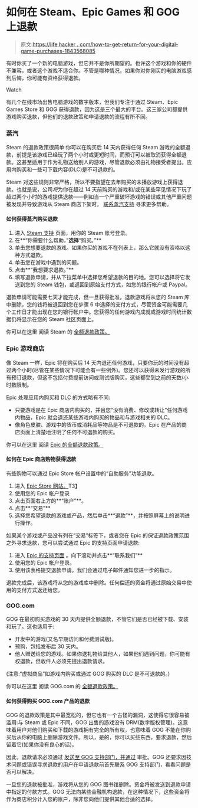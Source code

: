 # 如何在 Steam、Epic Games 和 GOG 上退款

> 原文:[https://life hacker . com/how-to-get-return-for-your-digital-game-purchases-1843568085](https://lifehacker.com/how-to-get-refunds-for-your-digital-game-purchases-1843568085)

有时你买了一个新的电脑游戏，但它并不是你所期望的。也许这个游戏和你的硬件不兼容，或者这个游戏不适合你。不管是哪种情况，如果你对你刚买的电脑游戏感到后悔，你可能有资格获得退款。

Watch

有几个在线市场出售电脑游戏的数字版本，但我们专注于通过 Steam、Epic Games Store 和 GOG 获得退款，因为这是三个最大的平台。这三家公司都提供游戏购买退款，但他们的退款政策和申请退款的流程有所不同。

### 蒸汽

Steam 的退款政策很简单:你可以在购买后 14 天内获得任何 Steam 游戏的全额退款，前提是该游戏已经玩了两个小时或更短时间，而预订可以被取消获得全额退款。这甚至适用于作为礼物送给别人的游戏，尽管退款必须由礼物接受者提出。应用内购买和一些可下载内容(DLC)是不可退款的。

Steam 对这些规则非常严格，所以不要指望在去年购买的未播放游戏上获得退款。也就是说，公司*将*为你在超过 14 天前购买的游戏和/或在某些罕见情况下玩了超过两个小时的游戏提供退款——例如当一个严重破坏游戏的错误或其他严重问题被发现并导致游戏从 Steam 商店下架时。 [联系蒸汽支持](http://help.steampowered.com/) 寻求更多帮助。

#### **如何获得蒸汽购买退款**

1.  进入 [Steam 支持](http://help.steampowered.com) 页面，用你的 Steam 账号登录。
2.  在**“你需要什么帮助，”**选择**“购买。”**
3.  单击您想要退款的游戏。如果你买的游戏不在列表上，那么它就没有资格以这种方式退款。
4.  单击您在游戏中遇到的问题。
5.  点击**“我想要求退款。”**
6.  填写退款申请，并从下拉菜单中选择您希望退款的目的地。您可以选择将它发送到您的 Steam 钱包，或返回到原始支付方式，如您的银行帐户或 Paypal。

退款申请可能需要七天才能完成，但一旦获得批准，退款游戏将从您的 Steam 库中删除，您的钱将被退回到您在步骤 6 中选择的支付方式，尽管资金可能需要几个工作日才能出现在您的银行帐户中。您获得的任何游戏内成就或游戏时间统计数据仍将显示在您的 Steam 社区页面上。

你可以在这里 阅读 Steam 的 [全额退款政策。](https://support.steampowered.com/kb_article.php?ref=4873-QOSK-5126)

### Epic 游戏商店

像 Steam 一样，Epic 将在购买后 14 天内退还任何游戏，只要你玩的时间没有超过两个小时(尽管在某些情况下可能会有一些例外)。您还可以获得未发行游戏的所有预订退款，但这不包括付费提前访问或测试版购买，这些都受到之前的天数/小时数限制。

Epic 处理应用内购买和 DLC 的方式略有不同:

*   只要游戏是在 Epic 商店内购买的，并且您“没有消费、修改或转让”任何游戏内物品，Epic 就会退还某些游戏内购买的物品和与游戏相关的 DLC。
*   像角色皮肤、游戏中的货币或消耗品等物品是不可退款的。Epic 在产品的商店页面上清楚地注明了任何不可退款的购买。

你可以在这里 阅读 [Epic 的全额退款政策。](https://www.epicgames.com/site/en-US/store-refund-policy)

#### **如何在 Epic 商店购物获得退款**

有些购物可以通过 Epic Store 帐户设置中的“自助服务”功能退款。

1.  进入 [Epic Store 网站。](https://www.epicgames.com/store/en-US/)T3】
2.  使用您的 Epic 帐户登录
3.  点击页面右上方的**“账户”**。
4.  点击**“交易”**
5.  选择您希望退款的游戏或产品，然后单击**“退款”**，并按照屏幕上的说明进行操作。

如果某个游戏或产品没有列在“交易”标签下，或者您在 Epic 的保证退款政策范围之外寻求退款，您可以尝试通过 Epic 的支持页面申请退款:

1.  进入 [Epic 的支持页面](https://www.epicgames.com/help/epic-games-store-c73) 。向下滚动并点击**“联系我们”**
2.  使用您的 Epic 帐户登录。
3.  使用该表格提交退款申请。我们会通过电子邮件通知您进一步的指示。

退款完成后，该游戏将从您的游戏库中删除。任何偿还的资金将通过原始交易中使用的支付方式返还给您。

### GOG.com

GOG 在最初购买游戏的 30 天内提供全额退款，不管它们是否已经被下载、安装和玩了。这也适用于:

*   开发中的游戏(又名早期访问和付费测试版)。
*   预购，包括发布后 30 天内。
*   他人赠送给您的游戏。如果你送礼物给其他人，如果他们遇到问题，你可能有权退款，但收件人必须先提出退款请求。

(注意:“虚拟商品”如游戏内购买或通过 GOG 购买的 DLC 是不可退款的。)

你可以在这里 阅读 GOG.com 的 [全额退款政策。](https://support.gog.com/hc/en-us/articles/115000487189-GOG-COM-Money-Back-Guarantee-Policy?product=gog)

#### **如何获得购买 GOG.com 产品的退款**

GOG 的退款政策是其中最宽松的，但它也有一个古怪的漏洞，这使得它很容易被滥用:与 Steam 或 Epic 不同，GOG 出售的游戏没有 DRM(数字版权管理)。这意味着用户对他们购买和下载的游戏拥有完全的所有权，也意味着 GOG 不能在你购买后从你的电脑上删除游戏文件。所以，是的，你可以买些东西，要求退款，然后留着它(如果你没有良心的话)。

因此，退款请求必须通过 [发送至 GOG 支持部门，并通过](https://support.gog.com/hc/en-us/requests/new?form=orders&product=gog) 审批。GOG 还要求因技术问题或错误寻求退款的用户在申请退款前首先联系 GOG 支持部门，看看问题是否可以解决。

一旦您的退款被批准，游戏将从您的 GOG 图书馆删除。资金将被发送到退款申请中指定的付款方式。GOG 无法向某些金融机构退款，在这种情况下，这些资金将作为商店积分计入您的账户，除非您向他们提供其他合适的选择。